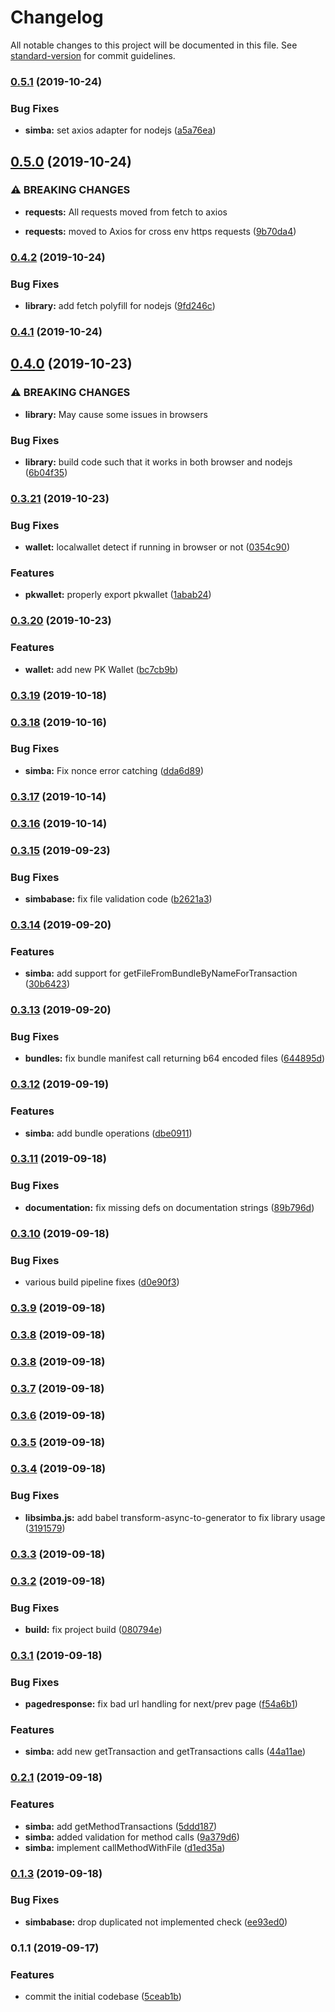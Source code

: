 # Changelog

All notable changes to this project will be documented in this file. See [standard-version](https://github.com/conventional-changelog/standard-version) for commit guidelines.

### [0.5.1](https://github.com/simbachain/libsimba-js/compare/v0.5.0...v0.5.1) (2019-10-24)


### Bug Fixes

* **simba:** set axios adapter for nodejs ([a5a76ea](https://github.com/simbachain/libsimba-js/commit/a5a76eae86369872220a85c3b87a5380a07b5e81))

## [0.5.0](https://github.com/simbachain/libsimba-js/compare/v0.4.2...v0.5.0) (2019-10-24)


### ⚠ BREAKING CHANGES

* **requests:** All requests moved from fetch to axios

* **requests:** moved to Axios for cross env https requests ([9b70da4](https://github.com/simbachain/libsimba-js/commit/9b70da4f2b204c64e1bba38ccf8067f4a61c998b))

### [0.4.2](https://github.com/simbachain/libsimba-js/compare/v0.4.1...v0.4.2) (2019-10-24)


### Bug Fixes

* **library:** add fetch polyfill for nodejs ([9fd246c](https://github.com/simbachain/libsimba-js/commit/9fd246c))

### [0.4.1](https://github.com/simbachain/libsimba-js/compare/v0.4.0...v0.4.1) (2019-10-24)

## [0.4.0](https://github.com/simbachain/libsimba-js/compare/v0.3.21...v0.4.0) (2019-10-23)


### ⚠ BREAKING CHANGES

* **library:** May cause some issues in browsers

### Bug Fixes

* **library:** build code such that it works in both browser and nodejs ([6b04f35](https://github.com/simbachain/libsimba-js/commit/6b04f35))

### [0.3.21](https://github.com/simbachain/libsimba-js/compare/v0.3.20...v0.3.21) (2019-10-23)


### Bug Fixes

* **wallet:** localwallet detect if running in browser or not ([0354c90](https://github.com/simbachain/libsimba-js/commit/0354c90))


### Features

* **pkwallet:** properly export pkwallet ([1abab24](https://github.com/simbachain/libsimba-js/commit/1abab24))

### [0.3.20](https://github.com/simbachain/libsimba-js/compare/v0.3.19...v0.3.20) (2019-10-23)


### Features

* **wallet:** add new PK Wallet ([bc7cb9b](https://github.com/simbachain/libsimba-js/commit/bc7cb9b))

### [0.3.19](https://github.com/simbachain/libsimba-js/compare/v0.3.18...v0.3.19) (2019-10-18)

### [0.3.18](https://github.com/simbachain/libsimba-js/compare/v0.3.17...v0.3.18) (2019-10-16)


### Bug Fixes

* **simba:** Fix nonce error catching ([dda6d89](https://github.com/simbachain/libsimba-js/commit/dda6d89))

### [0.3.17](https://github.com/simbachain/libsimba-js/compare/v0.3.15...v0.3.17) (2019-10-14)

### [0.3.16](https://github.com/simbachain/libsimba-js/compare/v0.3.15...v0.3.16) (2019-10-14)

### [0.3.15](https://github.com/simbachain/libsimba-js/compare/v0.3.14...v0.3.15) (2019-09-23)


### Bug Fixes

* **simbabase:** fix file validation code ([b2621a3](https://github.com/simbachain/libsimba-js/commit/b2621a3))

### [0.3.14](https://github.com/simbachain/libsimba-js/compare/v0.3.13...v0.3.14) (2019-09-20)


### Features

* **simba:** add support for getFileFromBundleByNameForTransaction ([30b6423](https://github.com/simbachain/libsimba-js/commit/30b6423))

### [0.3.13](https://github.com/simbachain/libsimba-js/compare/v0.3.12...v0.3.13) (2019-09-20)


### Bug Fixes

* **bundles:** fix bundle manifest call returning b64 encoded files ([644895d](https://github.com/simbachain/libsimba-js/commit/644895d))

### [0.3.12](https://github.com/simbachain/libsimba-js/compare/v0.3.11...v0.3.12) (2019-09-19)


### Features

* **simba:** add bundle operations ([dbe0911](https://github.com/simbachain/libsimba-js/commit/dbe0911))

### [0.3.11](https://github.com/simbachain/libsimba-js/compare/v0.3.10...v0.3.11) (2019-09-18)


### Bug Fixes

* **documentation:** fix missing defs on documentation strings ([89b796d](https://github.com/simbachain/libsimba-js/commit/89b796d))

### [0.3.10](https://github.com/simbachain/libsimba-js/compare/v0.3.9...v0.3.10) (2019-09-18)


### Bug Fixes

* various build pipeline fixes ([d0e90f3](https://github.com/simbachain/libsimba-js/commit/d0e90f3))

### [0.3.9](https://github.com/simbachain/libsimba-js/compare/v0.3.8...v0.3.9) (2019-09-18)

### [0.3.8](https://github.com/simbachain/libsimba-js/compare/v0.3.7...v0.3.8) (2019-09-18)

### [0.3.8](https://github.com/simbachain/libsimba-js/compare/v0.3.7...v0.3.8) (2019-09-18)

### [0.3.7](https://github.com/simbachain/libsimba-js/compare/v0.3.6...v0.3.7) (2019-09-18)

### [0.3.6](https://github.com/simbachain/libsimba-js/compare/v0.3.5...v0.3.6) (2019-09-18)

### [0.3.5](https://github.com/simbachain/libsimba-js/compare/v0.3.4...v0.3.5) (2019-09-18)

### [0.3.4](https://github.com/simbachain/libsimba-js/compare/v0.3.3...v0.3.4) (2019-09-18)


### Bug Fixes

* **libsimba.js:** add babel transform-async-to-generator to fix library usage ([3191579](https://github.com/simbachain/libsimba-js/commit/3191579))

### [0.3.3](https://github.com/simbachain/libsimba-js/compare/v0.3.2...v0.3.3) (2019-09-18)

### [0.3.2](https://github.com/simbachain/libsimba-js/compare/v0.3.1...v0.3.2) (2019-09-18)


### Bug Fixes

* **build:** fix project build ([080794e](https://github.com/simbachain/libsimba-js/commit/080794e))

### [0.3.1](https://github.com/simbachain/libsimba-js/compare/v0.2.0...v0.3.1) (2019-09-18)


### Bug Fixes

* **pagedresponse:** fix bad url handling for next/prev page ([f54a6b1](https://github.com/simbachain/libsimba-js/commit/f54a6b1))


### Features

* **simba:** add new getTransaction and getTransactions calls ([44a11ae](https://github.com/simbachain/libsimba-js/commit/44a11ae))

### [0.2.1](https://github.com/simbachain/libsimba-js/compare/v0.1.2...v0.2.1) (2019-09-18)


### Features

* **simba:** add getMethodTransactions ([5ddd187](https://github.com/simbachain/libsimba-js/commit/5ddd187))
* **simba:** added validation for method calls ([9a379d6](https://github.com/simbachain/libsimba-js/commit/9a379d6))
* **simba:** implement callMethodWithFile ([d1ed35a](https://github.com/simbachain/libsimba-js/commit/d1ed35a))

### [0.1.3](https://github.com/simbachain/libsimba-js/compare/v0.1.0...v0.1.3) (2019-09-18)


### Bug Fixes

* **simbabase:** drop duplicated not implemented check ([ee93ed0](https://github.com/simbachain/libsimba-js/commit/ee93ed0))

### 0.1.1 (2019-09-17)


### Features

* commit the initial codebase ([5ceab1b](https://github.com/simbachain/libsimba-js/commit/5ceab1b))
